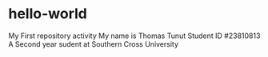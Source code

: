 # hello-world
My First repository activity
My name is Thomas Tunut
Student ID #23810813
A Second year sudent at Southern Cross University
